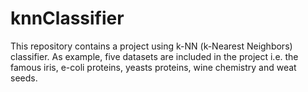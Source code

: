 # knnClassifier
This repository contains a project using k-NN (k-Nearest Neighbors) classifier. As example, five datasets are included in the project i.e. the famous iris, e-coli proteins, yeasts proteins, wine chemistry and weat seeds.
